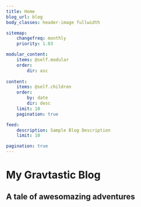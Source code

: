 ```yaml
---
title: Home
blog_url: blog
body_classes: header-image fullwidth

sitemap:
    changefreq: monthly
    priority: 1.03

modular_content:
    items: @self.modular
    order:
        dir: asc
        
content:
    items: @self.children
    order:
        by: date
        dir: desc
    limit: 10
    pagination: true

feed:
    description: Sample Blog Description
    limit: 10

pagination: true
---
```


# My Gravtastic Blog
## A tale of **awesomazing** adventures

